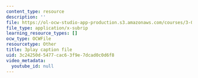 ```yaml
---
content_type: resource
description: ''
file: https://ol-ocw-studio-app-production.s3.amazonaws.com/courses/3-091-introduction-to-solid-state-chemistry-fall-2018/3c24250d5477cac63f9e7dcad0c0d6f8_OMFpHmfC1pY.srt
file_type: application/x-subrip
learning_resource_types: []
ocw_type: OCWFile
resourcetype: Other
title: 3play caption file
uid: 3c24250d-5477-cac6-3f9e-7dcad0c0d6f8
video_metadata:
  youtube_id: null
---
```

